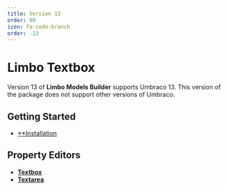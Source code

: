 ```yaml
---
title: Version 13
order: 99
icon: fa-code-branch
order: -13
---
```


# Limbo Textbox

Version 13 of **Limbo Models Builder** supports Umbraco 13. This version of the package does not support other versions of Umbraco.

## Getting Started

- [**Installation](./installation.md)

## Property Editors

- [**Textbox**](./property-editors/textbox.md)
- [**Textarea**](./property-editors/textarea.md)